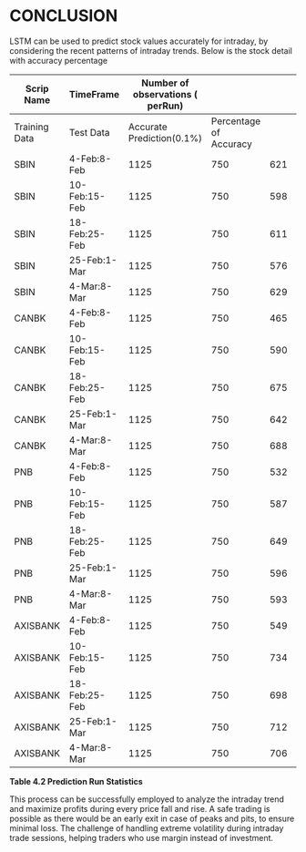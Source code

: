 # CONCLUSION

LSTM can be used to predict stock values accurately for intraday, by considering the recent patterns of intraday trends. Below is the stock detail with accuracy percentage

| Scrip Name    | TimeFrame     | Number of observations ( perRun) |                        |     |       |
| ------------- | ------------- | -------------------------------- | ---------------------- | --- | ----- |
| Training Data | Test Data     | Accurate Prediction(0.1%)        | Percentage of Accuracy |     |       |
| SBIN          | 4-Feb:8-Feb   | 1125                             | 750                    | 621 | 82.80 |
| SBIN          | 10-Feb:15-Feb | 1125                             | 750                    | 598 | 79.73 |
| SBIN          | 18-Feb:25-Feb | 1125                             | 750                    | 611 | 81.46 |
| SBIN          | 25-Feb:1-Mar  | 1125                             | 750                    | 576 | 76.80 |
| SBIN          | 4-Mar:8-Mar   | 1125                             | 750                    | 629 | 83.86 |
| CANBK         | 4-Feb:8-Feb   | 1125                             | 750                    | 465 | 62.00 |
| CANBK         | 10-Feb:15-Feb | 1125                             | 750                    | 590 | 78.66 |
| CANBK         | 18-Feb:25-Feb | 1125                             | 750                    | 675 | 90.00 |
| CANBK         | 25-Feb:1-Mar  | 1125                             | 750                    | 642 | 85.60 |
| CANBK         | 4-Mar:8-Mar   | 1125                             | 750                    | 688 | 91.73 |
| PNB           | 4-Feb:8-Feb   | 1125                             | 750                    | 532 | 70.93 |
| PNB           | 10-Feb:15-Feb | 1125                             | 750                    | 587 | 78.26 |
| PNB           | 18-Feb:25-Feb | 1125                             | 750                    | 649 | 86.53 |
| PNB           | 25-Feb:1-Mar  | 1125                             | 750                    | 596 | 79.46 |
| PNB           | 4-Mar:8-Mar   | 1125                             | 750                    | 593 | 79.06 |
| AXISBANK      | 4-Feb:8-Feb   | 1125                             | 750                    | 549 | 73.20 |
| AXISBANK      | 10-Feb:15-Feb | 1125                             | 750                    | 734 | 97.86 |
| AXISBANK      | 18-Feb:25-Feb | 1125                             | 750                    | 698 | 93.06 |
| AXISBANK      | 25-Feb:1-Mar  | 1125                             | 750                    | 712 | 94.93 |
| AXISBANK      | 4-Mar:8-Mar   | 1125                             | 750                    | 706 | 94.13 |

**Table 4.2 Prediction Run Statistics**

This process can be successfully employed to analyze the intraday trend and maximize profits during every price fall and rise. A safe trading is possible as there would be an early exit in case of peaks and pits, to ensure minimal loss. The challenge of handling extreme volatility during intraday trade sessions, helping traders who use margin instead of investment.
